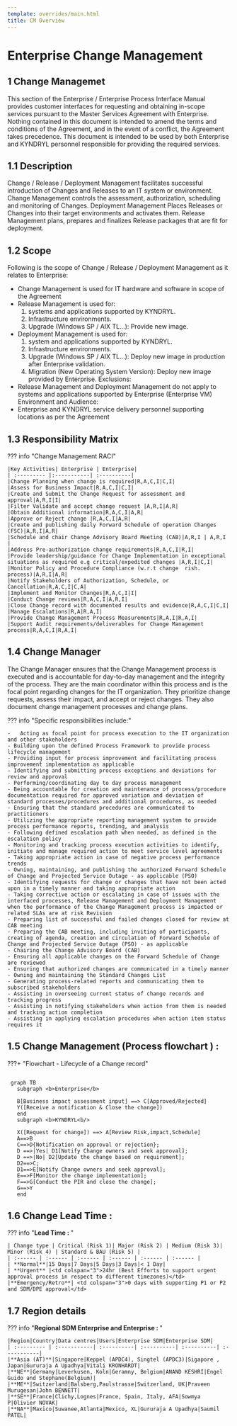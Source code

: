 ```yaml
---
template: overrides/main.html
title: CM Overview
---
```


# <b>Enterprise Change Management</b>
## <b>1 Change Managemet</b>

This section of the Enterprise / Enterprise Process Interface Manual provides customer interfaces for requesting and obtaining in-scope services pursuant to the Master Services Agreement with Enterprise. Nothing contained in this document is intended to amend the terms and conditions of the Agreement, and in the event of a conflict, the Agreement takes precedence.
This document is intended to be used by both Enterprise and KYNDRYL personnel responsible for providing the required services.

## <b>1.1 Description </b>

Change / Release / Deployment Management facilitates successful introduction of Changes and Releases to an IT system or environment.
Change Management controls the assessment, authorization, scheduling and monitoring of Changes.
Deployment Management Places Releases or Changes into their target environments and activates them.
Release Management plans, prepares and finalizes Release packages that are fit for deployment.

## <b> 1.2 Scope</b>

Following is the scope of Change / Release / Deployment Management as it relates to Enterprise:

  - Change Management is used for IT hardware and software in scope of the Agreement
  - Release Management is used for:
      1.	systems and applications supported by KYNDRYL. 
      2.	Infrastructure environments.
      3.	Upgrade (Windows SP / AIX TL…): Provide new image. 
  - Deployment Management is used for: 
      1.    system and applications supported by KYNDRYL.  
      2.	Infrastructure environments. 
      3.	Upgrade (Windows SP / AIX TL…): Deploy new image in production after Enterprise validation.
      4.	Migration (New Operating System Version): Deploy new image provided by Enterprise.
Exclusions:      
  -	Release Management and Deployment Management do not apply to systems and applications supported by Enterprise (Enterprise VM)
Environment and Audience:  
  - Enterprise and KYNDRYL service delivery personnel supporting locations as per the Agreement


## <b>1.3 Responsibility Matrix</b>

??? info "Change Management RACI"

    |Key Activities| Enterprise | Enterprise|
    | :--------- |:-----------| :----------|
    |Change Planning when change is required|R,A,C,I|C,I|
    |Assess for Business Impact|R,A,C,I|C,I|
    |Create and Submit the Change Request for assessment and approval|A,R,I|I|
    |Filter Validate and accept change request |A,R,I|A,R|
    |Obtain Additional information|R,A,C,I|A,R|
    |Approve or Reject change |R,A,C,I|A,R|
    |Create and publishing daily Forward Schedule of operation Changes (FSC)|A,R,I|A,R|
    |Schedule and chair Change Advisory Board Meeting (CAB)|A,R,I | A,R,I |
    |Address Pre-authorization change requirements|R,A,C,I|R,I|
    |Provide leadership/guidance for Change Implementation in exceptional situations as required e.g critical/expedited changes |A,R,I|C,I|
    |Monitor Policy and Procedure Compliance (w.r.t change  rish. process)|A,R,I|A,R|
    |Notify Stakeholders of Authorization, Schedule, or Cancellation|R,A,C,I|C,A|
    |Implement and Monitor Changes|R,A,C,I|I|
    |Conduct Change reviews|R,A,C,I|A,R,I|
    |Close Change record with documented results and evidence|R,A,C,I|C,I|
    |Manage Escalations|R,A|R,A,I|
    |Provide Change Management Process Measurements|R,A,I|R,A,I|
    |Support Audit requirements/deliverables for Change Management process|R,A,C,I|R,A,I|
       


## <b>1.4 Change Manager</b>
 
The Change Manager ensures that the Change Management process is executed and is accountable for day-to-day management and the integrity of the process. They are the main coordinator within this process and is the focal point regarding changes for the IT organization. They prioritize change requests, assess their impact, and accept or reject changes. They also document change management processes and change plans.

??? info "Specific responsibilities include:"

    -	Acting as focal point for process execution to the IT organization and other stakeholders 
    - Building upon the defined Process Framework to provide process lifecycle management 
    - Providing input for process improvement and facilitating process improvement implementation as applicable 
    - Identifying and submitting process exceptions and deviations for review and approval 
    - Performing/coordinating day to day process management 
    - Being accountable for creation and maintenance of process/procedure documentation required for approved variation and deviation of standard processes/procedures and additional procedures, as needed 
    - Ensuring that the standard procedures are communicated to practitioners 
    - Utilizing the appropriate reporting management system to provide process performance reports, trending, and analysis 
    - Following defined escalation path when needed, as defined in the escalation policy 
    - Monitoring and tracking process execution activities to identify, initiate and manage required action to meet service level agreements 
    - Taking appropriate action in case of negative process performance trends 
    - Owning, maintaining, and publishing the authorized Forward Schedule of Change and Projected Service Outage - as applicable (PSO) 
    - Identifying requests for change or changes that have not been acted upon in a timely manner and taking appropriate action 
    - Taking corrective action or escalating in case of issues with the interfaced processes, Release Management and Deployment Management when the performance of the Change Management process is impacted or related SLAs are at risk Revision 
    - Preparing list of successful and failed changes closed for review at CAB meeting 
    - Preparing the CAB meeting, including inviting of participants, creating of agenda, creation and circulation of Forward Schedule of Change and Projected Service Outage (PSO) - as applicable 
    - Chairing the Change Advisory Board (CAB) 
    - Ensuring all applicable changes on the Forward Schedule of Change are reviewed
    - Ensuring that authorized changes are communicated in a timely manner 
    - Owning and maintaining the Standard Changes List 
    - Generating process-related reports and communicating them to subscribed stakeholders 
    - Assisting in overseeing current status of change records and tracking progress 
    - Assisting in notifying stakeholders when action from them is needed and tracking action completion 
    - Assisting in applying escalation procedures when action item status requires it
    

## <b>1.5	Change Management  (Process flowchart ) :</b>

???+ "Flowchart - Lifecycle of a Change record"
 ``` mermaid
  
  graph TB
    subgraph <b>Enterprise</b>

    B[Business impact assessment input] ==> C[Approved/Rejected]
    Y([Receive a notification & Close the change])
    end
    subgraph <b>KYNDRYL<b/>

    X([Request for change]) ==> A[Review Risk,impact,Schedule]
    A==>B
    C==>D{Notification on approval or rejection};
    D ==>|Yes| D1[Notify Change owners and seek approval];
    D ==>|No| D2[Update the change based on requirement];
    D2==>C;
    D1==>E[Notify Change owners and seek approval];
    E==>F[Monitor the change implementation];
    F==>G[Conduct the PIR and close the change];
    G==>Y
    end
 ```

## <b>1.6	Change Lead Time :</b> 

??? info  "<b>Lead Time : </b>"

    | Change type | Critical (Risk 1)| Major (Risk 2) | Medium (Risk 3)| Minor (Risk 4) | Standard & BAU (Risk 5) |
    | :------ | :------ | :------ | :------ | :------ | :------ |
    | **Normal**|15 Days|7 Days|5 Days|3 Days|< 1 Day| 
    | **Urgent** |<td colspan="3">24hr (Best Efforts to support urgent approval process in respect to different timezones)</td>
    |**Emergency/Retro**| <td colspan="3">0 days with supporting P1 or P2 and SDM/DPE approval</td>


## <b>1.7 Region details</b>

??? info  "<b>Regional SDM Enterprise and Enterprise : </b>"

    |Region|Country|Data centres|Users|Enterprise SDM|Enterprise SDM|
    | :--------- | :-----------| :----------| :----------| :----------| :-----------|
    |**Asia (AT)**|Singapore|Keppel (APDC4), Singtel (APDC3)|Sigapore , Japan|Gururaja A Upadhya|Vitali KRONHARDT|
    |**NE**|Germany|Leverkusen, Koln|Geramny, Belgium|ANAND KESHRI|Engel Guido and Stephane(Belgium)|
    |**ME**|Switzerland|Balsberg,Paulstrasse|Switzerland, UK|Praveen Murugesan|John BENNETT|
    |**SE**|France|Clichy,Lognes|France, Spain, Italy, AFA|Sowmya P|Olivier NOVAK|
    |**NA**|Maxico|Suwanee,Atlanta|Mexico, XL|Gururaja A Upadhya|Saumil PATEL|